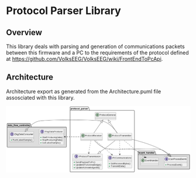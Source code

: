 # Protocol Parser Library
## Overview
This library deals with parsing and generation of communications packets between this firmware and a PC to the requirements of the protocol defined at https://github.com/VolksEEG/VolksEEG/wiki/FrontEndToPcApi.

## Architecture 
Architecture export as generated from the Architecture.puml file assosciated with this library.

![Architecture](ProtocolParserLibraryArchitecture.png?raw=true "Protocol Parser Library Architecture")